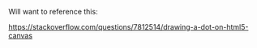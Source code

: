 Will want to reference this:

https://stackoverflow.com/questions/7812514/drawing-a-dot-on-html5-canvas